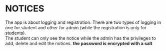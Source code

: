 # NOTICES
The app is about logging and registration. 
There are two types of logging  in one for student and other for admin (while the registration is only for students).   
The student can only see the notice while the admin has the privileges to add, delete and edit the notices.
**the password is encrypted with a salt**
